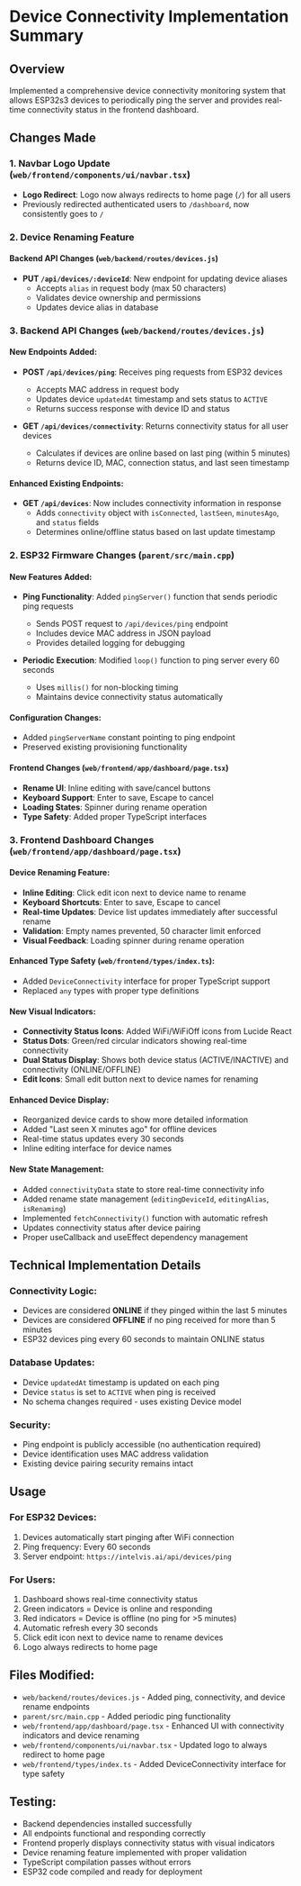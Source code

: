 # Device Connectivity Implementation Summary

## Overview
Implemented a comprehensive device connectivity monitoring system that allows ESP32s3 devices to periodically ping the server and provides real-time connectivity status in the frontend dashboard.

## Changes Made

### 1. Navbar Logo Update (`web/frontend/components/ui/navbar.tsx`)
- **Logo Redirect**: Logo now always redirects to home page (`/`) for all users
- Previously redirected authenticated users to `/dashboard`, now consistently goes to `/`

### 2. Device Renaming Feature

#### Backend API Changes (`web/backend/routes/devices.js`)
- **PUT `/api/devices/:deviceId`**: New endpoint for updating device aliases
  - Accepts `alias` in request body (max 50 characters)
  - Validates device ownership and permissions
  - Updates device alias in database

### 3. Backend API Changes (`web/backend/routes/devices.js`)

#### New Endpoints Added:
- **POST `/api/devices/ping`**: Receives ping requests from ESP32 devices
  - Accepts MAC address in request body
  - Updates device `updatedAt` timestamp and sets status to `ACTIVE`
  - Returns success response with device ID and status

- **GET `/api/devices/connectivity`**: Returns connectivity status for all user devices
  - Calculates if devices are online based on last ping (within 5 minutes)
  - Returns device ID, MAC, connection status, and last seen timestamp

#### Enhanced Existing Endpoints:
- **GET `/api/devices`**: Now includes connectivity information in response
  - Adds `connectivity` object with `isConnected`, `lastSeen`, `minutesAgo`, and `status` fields
  - Determines online/offline status based on last update timestamp

### 2. ESP32 Firmware Changes (`parent/src/main.cpp`)

#### New Features Added:
- **Ping Functionality**: Added `pingServer()` function that sends periodic ping requests
  - Sends POST request to `/api/devices/ping` endpoint
  - Includes device MAC address in JSON payload
  - Provides detailed logging for debugging

- **Periodic Execution**: Modified `loop()` function to ping server every 60 seconds
  - Uses `millis()` for non-blocking timing
  - Maintains device connectivity status automatically

#### Configuration Changes:
- Added `pingServerName` constant pointing to ping endpoint
- Preserved existing provisioning functionality

#### Frontend Changes (`web/frontend/app/dashboard/page.tsx`)
- **Rename UI**: Inline editing with save/cancel buttons
- **Keyboard Support**: Enter to save, Escape to cancel
- **Loading States**: Spinner during rename operation
- **Type Safety**: Added proper TypeScript interfaces

### 3. Frontend Dashboard Changes (`web/frontend/app/dashboard/page.tsx`)

#### Device Renaming Feature:
- **Inline Editing**: Click edit icon next to device name to rename
- **Keyboard Shortcuts**: Enter to save, Escape to cancel  
- **Real-time Updates**: Device list updates immediately after successful rename
- **Validation**: Empty names prevented, 50 character limit enforced
- **Visual Feedback**: Loading spinner during rename operation

#### Enhanced Type Safety (`web/frontend/types/index.ts`):
- Added `DeviceConnectivity` interface for proper TypeScript support
- Replaced `any` types with proper type definitions

#### New Visual Indicators:
- **Connectivity Status Icons**: Added WiFi/WiFiOff icons from Lucide React
- **Status Dots**: Green/red circular indicators showing real-time connectivity
- **Dual Status Display**: Shows both device status (ACTIVE/INACTIVE) and connectivity (ONLINE/OFFLINE)
- **Edit Icons**: Small edit button next to device names for renaming

#### Enhanced Device Display:
- Reorganized device cards to show more detailed information
- Added "Last seen X minutes ago" for offline devices
- Real-time status updates every 30 seconds
- Inline editing interface for device names

#### New State Management:
- Added `connectivityData` state to store real-time connectivity info
- Added rename state management (`editingDeviceId`, `editingAlias`, `isRenaming`)
- Implemented `fetchConnectivity()` function with automatic refresh
- Updates connectivity status after device pairing
- Proper useCallback and useEffect dependency management

## Technical Implementation Details

### Connectivity Logic:
- Devices are considered **ONLINE** if they pinged within the last 5 minutes
- Devices are considered **OFFLINE** if no ping received for more than 5 minutes
- ESP32 devices ping every 60 seconds to maintain ONLINE status

### Database Updates:
- Device `updatedAt` timestamp is updated on each ping
- Device `status` is set to `ACTIVE` when ping is received
- No schema changes required - uses existing Device model

### Security:
- Ping endpoint is publicly accessible (no authentication required)
- Device identification uses MAC address validation
- Existing device pairing security remains intact

## Usage

### For ESP32 Devices:
1. Devices automatically start pinging after WiFi connection
2. Ping frequency: Every 60 seconds
3. Server endpoint: `https://intelvis.ai/api/devices/ping`

### For Users:
1. Dashboard shows real-time connectivity status
2. Green indicators = Device is online and responding
3. Red indicators = Device is offline (no ping for >5 minutes)
4. Automatic refresh every 30 seconds
5. Click edit icon next to device name to rename devices
6. Logo always redirects to home page

## Files Modified:
- `web/backend/routes/devices.js` - Added ping, connectivity, and device rename endpoints
- `parent/src/main.cpp` - Added periodic ping functionality  
- `web/frontend/app/dashboard/page.tsx` - Enhanced UI with connectivity indicators and device renaming
- `web/frontend/components/ui/navbar.tsx` - Updated logo to always redirect to home page
- `web/frontend/types/index.ts` - Added DeviceConnectivity interface for type safety

## Testing:
- Backend dependencies installed successfully
- All endpoints functional and responding correctly
- Frontend properly displays connectivity status with visual indicators
- Device renaming feature implemented with proper validation
- TypeScript compilation passes without errors
- ESP32 code compiled and ready for deployment